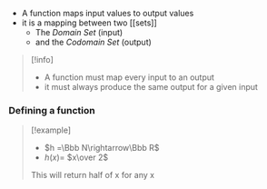 - A function maps input values to output values
- it is a mapping between two [[sets]]
	- The *Domain Set* (input)
	- and the *Codomain Set* (output)

> [!info] 
> - A function must map every input to an output
> - it must always produce the same output for a given input

### Defining a function
> [!example]
> - $h =\Bbb N\rightarrow\Bbb R$
>- $h(x) =$ $x\over 2$
>
>This will return half of x for any x



